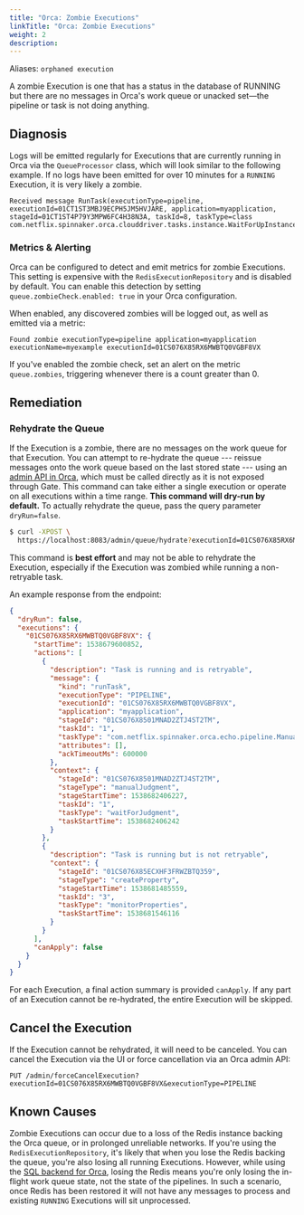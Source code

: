 ```yaml
---
title: "Orca: Zombie Executions"
linkTitle: "Orca: Zombie Executions"
weight: 2
description: 
---
```




Aliases: `orphaned execution`

A zombie Execution is one that has a status in the database of RUNNING but there are no messages in Orca's work queue or unacked set—the pipeline or task is not doing anything.

## Diagnosis

Logs will be emitted regularly for Executions that are currently running in Orca via the `QueueProcessor` class, which will look similar to the following example.
If no logs have been emitted for over 10 minutes for a `RUNNING` Execution, it is very likely a zombie.

```
Received message RunTask(executionType=pipeline, executionId=01CT1ST3MBJ9ECPH5JM5HVJARE, application=myapplication, stageId=01CT1ST4P79Y3MPW6FC4H38N3A, taskId=8, taskType=class com.netflix.spinnaker.orca.clouddriver.tasks.instance.WaitForUpInstancesTask)
```

### Metrics & Alerting

Orca can be configured to detect and emit metrics for zombie Executions.
This setting is expensive with the `RedisExecutionRepository` and is disabled by default.
You can enable this detection by setting `queue.zombieCheck.enabled: true` in your Orca configuration.

When enabled, any discovered zombies will be logged out, as well as emitted via a metric:

```
Found zombie executionType=pipeline application=myapplication executionName=myexample executionId=01CS076X85RX6MWBTQ0VGBF8VX
```

If you've enabled the zombie check, set an alert on the metric `queue.zombies`, triggering whenever there is a count greater than 0.

## Remediation

### Rehydrate the Queue

If the Execution is a zombie, there are no messages on the work queue for that Execution.
You can attempt to re-hydrate the queue --- reissue messages onto the work queue based on the last stored state --- using an [admin API in Orca](https://github.com/spinnaker/orca/blob/master/orca-queue/src/main/kotlin/com/netflix/spinnaker/orca/q/admin/web/QueueAdminController.kt#L33), which must be called directly as it is not exposed through Gate.
This command can take either a single execution or operate on all executions within a time range. 
**This command will dry-run by default.**
To actually rehydrate the queue, pass the query parameter `dryRun=false`.

```bash
$ curl -XPOST \
  https://localhost:8083/admin/queue/hydrate?executionId=01CS076X85RX6MWBTQ0VGBF8VX&dryRun=false
```

This command is **best effort** and may not be able to rehydrate the Execution, especially if the Execution was zombied while running a non-retryable task.

An example response from the endpoint:

```json
{
  "dryRun": false,
  "executions": {
    "01CS076X85RX6MWBTQ0VGBF8VX": {
      "startTime": 1538679600852,
      "actions": [
        {
          "description": "Task is running and is retryable",
          "message": {
            "kind": "runTask",
            "executionType": "PIPELINE",
            "executionId": "01CS076X85RX6MWBTQ0VGBF8VX",
            "application": "myapplication",
            "stageId": "01CS076X8501MNAD2ZTJ4ST2TM",
            "taskId": "1",
            "taskType": "com.netflix.spinnaker.orca.echo.pipeline.ManualJudgmentStage$WaitForManualJudgmentTask",
            "attributes": [],
            "ackTimeoutMs": 600000
          },
          "context": {
            "stageId": "01CS076X8501MNAD2ZTJ4ST2TM",
            "stageType": "manualJudgment",
            "stageStartTime": 1538682406227,
            "taskId": "1",
            "taskType": "waitForJudgment",
            "taskStartTime": 1538682406242
          }
        },
        {
          "description": "Task is running but is not retryable",
          "context": {
            "stageId": "01CS076X85ECXHF3FRWZBTQ359",
            "stageType": "createProperty",
            "stageStartTime": 1538681485559,
            "taskId": "3",
            "taskType": "monitorProperties",
            "taskStartTime": 1538681546116
          }
        }
      ],
      "canApply": false
    }
  }
}
```

For each Execution, a final action summary is provided `canApply`. 
If any part of an Execution cannot be re-hydrated, the entire Execution will be skipped.

## Cancel the Execution

If the Execution cannot be rehydrated, it will need to be canceled. 
You can cancel the Execution via the UI or force cancellation via an Orca admin API:

```
PUT /admin/forceCancelExecution?executionId=01CS076X85RX6MWBTQ0VGBF8VX&executionType=PIPELINE
```

## Known Causes

Zombie Executions can occur due to a loss of the Redis instance backing the Orca queue, or in prolonged unreliable networks.
If you're using the `RedisExecutionRepository`, it's likely that when you lose the Redis backing the queue, you're also losing all running Executions.
However, while using the [SQL backend for Orca](/setup/productionize/persistence/orca-sql/), losing the Redis means you're only losing the in-flight work queue state, not the state of the pipelines.
In such a scenario, once Redis has been restored it will not have any messages to process and existing `RUNNING` Executions will sit unprocessed.
